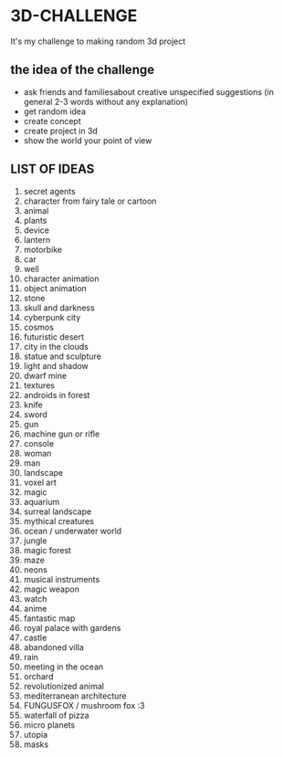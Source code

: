 # 3D-CHALLENGE
It's my challenge to making random 3d project

## the idea of the challenge

- ask friends and familiesabout creative unspecified suggestions (in general 2-3 words without any explanation)
- get random idea
- create concept 
- create project in 3d
- show the world your point of view

## LIST OF IDEAS

1. secret agents
2. character from fairy tale or cartoon
3. animal
4. plants
5. device
6. lantern
7. motorbike
8. car
9. well
10. character animation
11. object animation
12. stone
13. skull and darkness
14. cyberpunk city
15. cosmos
16. futuristic desert
17. city in the clouds
18. statue and sculpture
19. light and shadow
20. dwarf mine
21. textures
22. androids in forest
23. knife
24. sword
25. gun
26. machine gun or rifle
27. console
28. woman
29. man
30. landscape
31. voxel art
32. magic
33. aquarium
34. surreal landscape
35. mythical creatures
36. ocean / underwater world
37. jungle
38. magic forest
39. maze
40. neons
41. musical instruments
42. magic weapon
43. watch
44. anime
45. fantastic map
46. royal palace with gardens
47. castle
48. abandoned villa
49. rain
50. meeting in the ocean
51. orchard
52. revolutionized animal
53. mediterranean architecture
54. FUNGUSFOX / mushroom fox :3
55. waterfall of pizza
56. micro planets
57. utopia
58. masks

